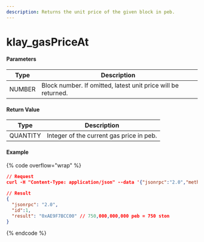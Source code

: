 ```yaml
---
description: Returns the unit price of the given block in peb.
---
```


# klay\_gasPriceAt

#### **Parameters**

| Type   | Description                                                   |
| ------ | ------------------------------------------------------------- |
| NUMBER | Block number. If omitted, latest unit price will be returned. |

#### **Return Value**

| Type     | Description                              |
| -------- | ---------------------------------------- |
| QUANTITY | Integer of the current gas price in peb. |

#### Example

{% code overflow="wrap" %}
```json
// Request
curl -H "Content-Type: application/json" --data '{"jsonrpc":"2.0","method":"klay_gasPriceAt","params":["0x64"],"id":1}' http://klaytn.blockpi.network/v1/rpc/your-api-key

// Result
{
  "jsonrpc": "2.0",
  "id":1,
  "result": "0xAE9F7BCC00" // 750,000,000,000 peb = 750 ston
}
```
{% endcode %}
